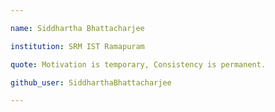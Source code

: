 ```yaml
---

name: Siddhartha Bhattacharjee

institution: SRM IST Ramapuram

quote: Motivation is temporary, Consistency is permanent.

github_user: SiddharthaBhattacharjee

---
```

